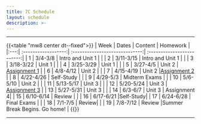 ```yaml
---
title: 7C Schedule
layout: schedule
description: >-
---
```


---
{{<table "mw8 center dt--fixed">}}
| Week  |          Dates          |                 Content                  |             Homework      |             
|:---:|    :------------------:|             :-----------------------------:| :-------------------------:|
|  1 |  3/4-3/8             | Intro and Unit 1 |          |
|  2 |  3/11-3/15            | Intro and Unit 1 |          |
|  3 |  3/18-3/22           | Unit 1  |          |
|  4 |  3/25-3/29           | Unit 1  |          |
|  5 |  3/27-4/5           | Unit 2  | [Assignment 1](sks/spring2024/7C-english/assignment1/)         |
|  6 |  4/8-4/12             | Unit 2  |          |
|  7 |  4/15-4/19           | Unit 2  |[Assignment 2](sks/spring2024/7C-english/assignment2/)              |
|  8 |  4/22-4/26           | Self-Study |       |
|  9 |  4/29-5/3           | Midterm Exams |          |
| 10 |  5/6-5/10             | Unit 2  |       |
| 11 |  5/13-5/17            | Unit 3  | |
| 12 |  5/20-5/24           | Unit 3  | [Assignment 3](sks/spring2024/7C-english/assignment3)      |
| 13 |  5/27-5/31           | Unit 3  | |
| 14 |  6/3-6/7            | Unit 3  | Assignment 4|
| 15 |  6/10-6/14             | Review  |             |
| 16 |  6/17-6/21           |Self-Study|
| 17 |  6/24-6/28           | Final Exams |             |
| 18 |  7/1-7/5           | Review|          |
| 19 |  7/8-7/12             | Review |Summer Break Begins. Go home!              |
{{</table>}}

---